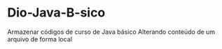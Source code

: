 # Dio-Java-B-sico
Armazenar códigos de curso de Java básico
Alterando conteúdo de um arquivo de forma local
